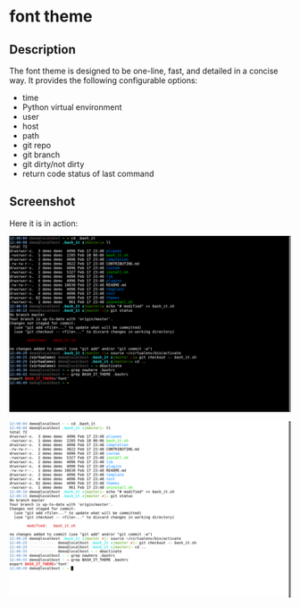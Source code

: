 # font theme

## Description

The font theme is designed to be one-line, fast, and detailed in a concise way. It provides the following configurable options:

* time
* Python virtual environment
* user
* host
* path
* git repo
* git branch
* git dirty/not dirty
* return code status of last command

## Screenshot

Here it is in action:

![Font theme screenshot](font-black.png "Font Theme in Action!")

![Font theme screenshot](font-white.png "Font Theme in Action!")
